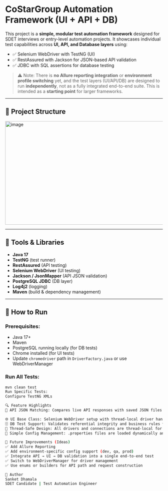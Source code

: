 # CoStarGroup Automation Framework (UI + API + DB)

This project is a **simple, modular test automation framework** designed for SDET interviews or entry-level automation projects. It showcases individual test capabilities across **UI, API, and Database layers** using:

- ✅ Selenium WebDriver with TestNG (UI)
- ✅ RestAssured with Jackson for JSON-based API validation
- ✅ JDBC with SQL assertions for database testing

> ⚠️ Note: There is **no Allure reporting integration** or **environment profile switching** yet, and the test layers (UI/API/DB) are designed to run **independently**, not as a fully integrated end-to-end suite. This is intended as a **starting point** for larger frameworks.

---

## 📁 Project Structure

<img width="753" height="331" alt="image" src="https://github.com/user-attachments/assets/d25045e2-655e-41a9-94f0-48d401533ea0" />

---

## 🔧 Tools & Libraries

- **Java 17**
- **TestNG** (test runner)
- **RestAssured** (API testing)
- **Selenium WebDriver** (UI testing)
- **Jackson / JsonMapper** (API JSON validation)
- **PostgreSQL JDBC** (DB layer)
- **Log4j2** (logging)
- **Maven** (build & dependency management)

---

## 🚀 How to Run

### Prerequisites:
- Java 17+
- Maven
- PostgreSQL running locally (for DB tests)
- Chrome installed (for UI tests)
- Update `chromedriver` path in `DriverFactory.java` or use WebDriverManager

### Run All Tests:
```bash
mvn clean test
Run Specific Tests:
Configure TestNG XMLs

🔍 Feature Highlights
📄 API JSON Matching: Compares live API responses with saved JSON files using Jackson JsonNode

🌐 UI Base Class: Selenium WebDriver setup with thread-local driver handling
🗄️ DB Test Support: Validates referential integrity and business rules via SQL assertions
🔄 Thread-Safe Design: All drivers and connections are thread-local for parallel test readiness
🔧 Simple Config Management: .properties files are loaded dynamically and cached

🧱 Future Improvements (Ideas)
✅ Add Allure Reporting
✅ Add environment-specific config support (dev, qa, prod)
✅ Integrate API → UI → DB validation into a single end-to-end test
✅ Switch to WebDriverManager for driver management
✅ Use enums or builders for API path and request construction

👤 Author
Sanket Dhamala
SDET Candidate | Test Automation Engineer
